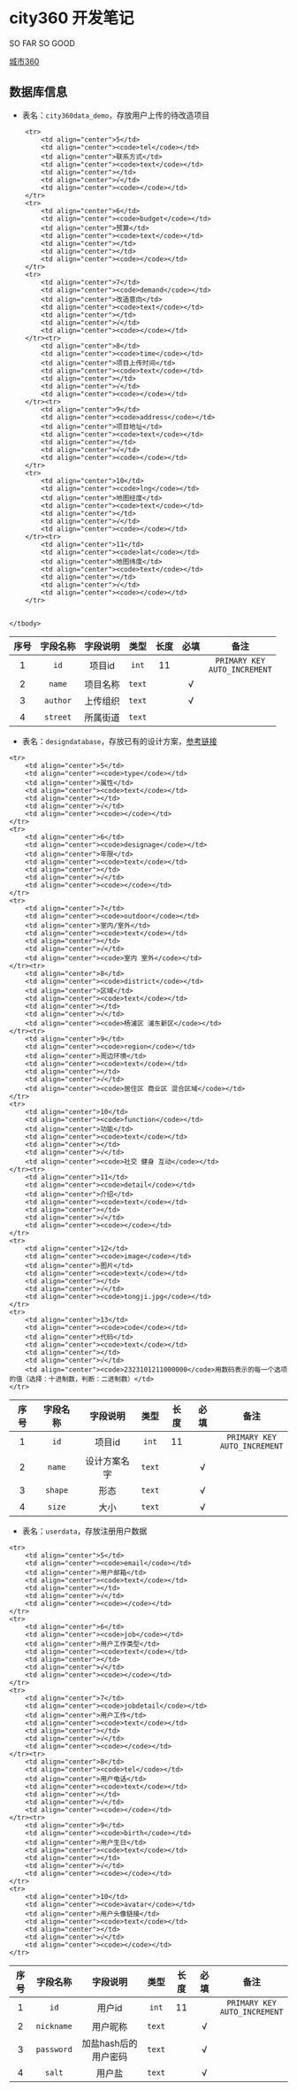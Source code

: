 <h1>city360 开发笔记 </h1>
<p>SO FAR SO GOOD </p>
<a href="http://urp360.org">城市360</a>
<h2>数据库信息</h2>
<ul>
    <li>
        表名：<code>city360data_demo</code>，存放用户上传的待改造项目
    </li>
</ul>
<table>
    <thead>
        <tr>
            <th align="center">序号</th>
            <th align="center">字段名称</th>
            <th align="center">字段说明</th>
            <th align="center">类型</th>
            <th align="center">长度</th>
            <th align="center">必填</th>
            <th align="center">备注</th>
        </tr>
    </thead>
    <tbody>
        <tr>
            <td align="center">1</td>
            <td align="center"><code>id</code></td>
            <td align="center">项目id</td>
            <td align="center"><code>int</code></td>
            <td align="center">11</td>
            <td align="center"></td>
            <td align="center"><code>PRIMARY KEY</code><br><code>AUTO_INCREMENT</code></td>
        </tr>
        <tr>
            <td align="center">2</td>
            <td align="center"><code>name</code></td>
            <td align="center">项目名称</td>
            <td align="center"><code>text</code></td>
            <td align="center"></td>
            <td align="center">√</td>
            <td align="center"><code></code></td>
        </tr>
        <tr>
            <td align="center">3</td>
            <td align="center"><code>author</code></td>
            <td align="center">上传组织</td>
            <td align="center"><code>text</code></td>
            <td align="center"></td>
            <td align="center">√</td>
            <td align="center"></td>
        </tr>
        <tr>
            <td align="center">4</td>
            <td align="center"><code>street</code></td>
            <td align="center">所属街道</td>
            <td align="center"><code>text</code></td>
            <td align="center"></td>
            <td align="center"></td>
            <td align="center"><code></code></td>
        </tr>

        <tr>
            <td align="center">5</td>
            <td align="center"><code>tel</code></td>
            <td align="center">联系方式</td>
            <td align="center"><code>text</code></td>
            <td align="center"></td>
            <td align="center">√</td>
            <td align="center"><code></code></td>
        </tr>
        <tr>
            <td align="center">6</td>
            <td align="center"><code>budget</code></td>
            <td align="center">预算</td>
            <td align="center"><code>text</code></td>
            <td align="center"></td>
            <td align="center"></td>
            <td align="center"><code></code></td>
        </tr>
        <tr>
            <td align="center">7</td>
            <td align="center"><code>demand</code></td>
            <td align="center">改造意向</td>
            <td align="center"><code>text</code></td>
            <td align="center"></td>
            <td align="center">√</td>
            <td align="center"><code></code></td>
        </tr><tr>
            <td align="center">8</td>
            <td align="center"><code>time</code></td>
            <td align="center">项目上传时间</td>
            <td align="center"><code>text</code></td>
            <td align="center"></td>
            <td align="center">√</td>
            <td align="center"><code></code></td>
        </tr><tr>
            <td align="center">9</td>
            <td align="center"><code>address</code></td>
            <td align="center">项目地址</td>
            <td align="center"><code>text</code></td>
            <td align="center"></td>
            <td align="center">√</td>
            <td align="center"><code></code></td>
        </tr>
        <tr>
            <td align="center">10</td>
            <td align="center"><code>lng</code></td>
            <td align="center">地图经度</td>
            <td align="center"><code>text</code></td>
            <td align="center"></td>
            <td align="center">√</td>
            <td align="center"><code></code></td>
        </tr><tr>
            <td align="center">11</td>
            <td align="center"><code>lat</code></td>
            <td align="center">地图纬度</td>
            <td align="center"><code>text</code></td>
            <td align="center"></td>
            <td align="center">√</td>
            <td align="center"><code></code></td>
        </tr>


    </tbody>
</table>
<ul><li>表名：<code>designdatabase</code>，存放已有的设计方案，<a href="http://urp360.org/adddesign.html">参考链接</a></li></ul>
<table>
    <thead>
        <tr>
            <th align="center">序号</th>
            <th align="center">字段名称</th>
            <th align="center">字段说明</th>
            <th align="center">类型</th>
            <th align="center">长度</th>
            <th align="center">必填</th>
            <th align="center">备注</th>
        </tr>
    </thead>
    <tr>
        <td align="center">1</td>
        <td align="center"><code>id</code></td>
        <td align="center">项目id</td>
        <td align="center"><code>int</code></td>
        <td align="center">11</td>
        <td align="center"></td>
        <td align="center"><code>PRIMARY KEY</code><br><code>AUTO_INCREMENT</code></td>
    </tr>
    <tr>
        <td align="center">2</td>
        <td align="center"><code>name</code></td>
        <td align="center">设计方案名字</td>
        <td align="center"><code>text</code></td>
        <td align="center"></td>
        <td align="center">√</td>
        <td align="center"><code></code></td>
    </tr>
    <tr>
        <td align="center">3</td>
        <td align="center"><code>shape</code></td>
        <td align="center">形态</td>
        <td align="center"><code>text</code></td>
        <td align="center"></td>
        <td align="center">√</td>
        <td align="center"></td>
    </tr>
    <tr>
        <td align="center">4</td>
        <td align="center"><code>size</code></td>
        <td align="center">大小</td>
        <td align="center"><code>text</code></td>
        <td align="center"></td>
        <td align="center">√</td>
        <td align="center"><code></code></td>
    </tr>

    <tr>
        <td align="center">5</td>
        <td align="center"><code>type</code></td>
        <td align="center">属性</td>
        <td align="center"><code>text</code></td>
        <td align="center"></td>
        <td align="center">√</td>
        <td align="center"><code></code></td>
    </tr>
    <tr>
        <td align="center">6</td>
        <td align="center"><code>designage</code></td>
        <td align="center">年限</td>
        <td align="center"><code>text</code></td>
        <td align="center"></td>
        <td align="center">√</td>
        <td align="center"><code></code></td>
    </tr>
    <tr>
        <td align="center">7</td>
        <td align="center"><code>outdoor</code></td>
        <td align="center">室内/室外</td>
        <td align="center"><code>text</code></td>
        <td align="center"></td>
        <td align="center">√</td>
        <td align="center"><code>室内 室外</code></td>
    </tr><tr>
        <td align="center">8</td>
        <td align="center"><code>district</code></td>
        <td align="center">区域</td>
        <td align="center"><code>text</code></td>
        <td align="center"></td>
        <td align="center">√</td>
        <td align="center"><code>杨浦区 浦东新区</code></td>
    </tr><tr>
        <td align="center">9</td>
        <td align="center"><code>region</code></td>
        <td align="center">周边环境</td>
        <td align="center"><code>text</code></td>
        <td align="center"></td>
        <td align="center">√</td>
        <td align="center"><code>居住区 商业区 混合区域</code></td>
    </tr>
    <tr>
        <td align="center">10</td>
        <td align="center"><code>function</code></td>
        <td align="center">功能</td>
        <td align="center"><code>text</code></td>
        <td align="center"></td>
        <td align="center">√</td>
        <td align="center"><code>社交 健身 互动</code></td>
    </tr><tr>
        <td align="center">11</td>
        <td align="center"><code>detail</code></td>
        <td align="center">介绍</td>
        <td align="center"><code>text</code></td>
        <td align="center"></td>
        <td align="center">√</td>
        <td align="center"><code></code></td>
    </tr>
    <tr>
        <td align="center">12</td>
        <td align="center"><code>image</code></td>
        <td align="center">图片</td>
        <td align="center"><code>text</code></td>
        <td align="center"></td>
        <td align="center">√</td>
        <td align="center"><code>tongji.jpg</code></td>
    </tr>
    <tr>
        <td align="center">13</td>
        <td align="center"><code>code</code></td>
        <td align="center">代码</td>
        <td align="center"><code>text</code></td>
        <td align="center"></td>
        <td align="center">√</td>
        <td align="center"><code>2323101211000000</code>用数码表示的每一个选项的值（选择：十进制数，判断：二进制数）</td>
    </tr>
    
</table>
<ul><li>表名：<code>userdata</code>，存放注册用户数据</li></ul>
<table>
    <thead>
        <tr>
            <th align="center">序号</th>
            <th align="center">字段名称</th>
            <th align="center">字段说明</th>
            <th align="center">类型</th>
            <th align="center">长度</th>
            <th align="center">必填</th>
            <th align="center">备注</th>
        </tr>
    </thead>
    <tr>
        <td align="center">1</td>
        <td align="center"><code>id</code></td>
        <td align="center">用户id</td>
        <td align="center"><code>int</code></td>
        <td align="center">11</td>
        <td align="center"></td>
        <td align="center"><code>PRIMARY KEY</code><br><code>AUTO_INCREMENT</code></td>
    </tr>
    <tr>
        <td align="center">2</td>
        <td align="center"><code>nickname</code></td>
        <td align="center">用户昵称</td>
        <td align="center"><code>text</code></td>
        <td align="center"></td>
        <td align="center">√</td>
        <td align="center"><code></code></td>
    </tr>
    <tr>
        <td align="center">3</td>
        <td align="center"><code>password</code></td>
        <td align="center">加盐hash后的用户密码</td>
        <td align="center"><code>text</code></td>
        <td align="center"></td>
        <td align="center">√</td>
        <td align="center"></td>
    </tr>
    <tr>
        <td align="center">4</td>
        <td align="center"><code>salt</code></td>
        <td align="center">用户盐</td>
        <td align="center"><code>text</code></td>
        <td align="center"></td>
        <td align="center">√</td>
        <td align="center"><code></code></td>
    </tr>

    <tr>
        <td align="center">5</td>
        <td align="center"><code>email</code></td>
        <td align="center">用户邮箱</td>
        <td align="center"><code>text</code></td>
        <td align="center"></td>
        <td align="center">√</td>
        <td align="center"><code></code></td>
    </tr>
    <tr>
        <td align="center">6</td>
        <td align="center"><code>job</code></td>
        <td align="center">用户工作类型</td>
        <td align="center"><code>text</code></td>
        <td align="center"></td>
        <td align="center">√</td>
        <td align="center"><code></code></td>
    </tr>
    <tr>
        <td align="center">7</td>
        <td align="center"><code>jobdetail</code></td>
        <td align="center">用户工作</td>
        <td align="center"><code>text</code></td>
        <td align="center"></td>
        <td align="center">√</td>
        <td align="center"><code></code></td>
    </tr><tr>
        <td align="center">8</td>
        <td align="center"><code>tel</code></td>
        <td align="center">用户电话</td>
        <td align="center"><code>text</code></td>
        <td align="center"></td>
        <td align="center">√</td>
        <td align="center"><code></code></td>
    </tr><tr>
        <td align="center">9</td>
        <td align="center"><code>birth</code></td>
        <td align="center">用户生日</td>
        <td align="center"><code>text</code></td>
        <td align="center"></td>
        <td align="center">√</td>
        <td align="center"><code></code></td>
    </tr>
    <tr>
        <td align="center">10</td>
        <td align="center"><code>avatar</code></td>
        <td align="center">用户头像链接</td>
        <td align="center"><code>text</code></td>
        <td align="center"></td>
        <td align="center">√</td>
        <td align="center"><code></code></td>
    </tr>
</table>
